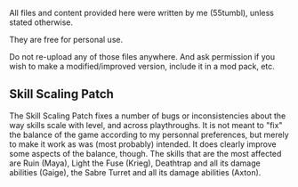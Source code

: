 
All files and content provided here were written by me (55tumbl), unless stated otherwise.

They are free for personal use.

Do not re-upload any of those files anywhere.
And ask permission if you wish to make a modified/improved version, include it in a mod pack, etc.

## Skill Scaling Patch

The Skill Scaling Patch fixes a number of bugs or inconsistencies about the way skills scale with level, and across playthroughs. It is not meant to "fix" the balance of the game according to my personnal preferences, but merely to make it work as was (most probably) intended. It does clearly improve some aspects of the balance, though. The skills that are the most affected are Ruin (Maya), Light the Fuse (Krieg), Deathtrap and all its damage abilities (Gaige), the Sabre Turret and all its damage abilities (Axton).

